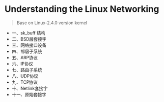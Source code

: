 # Understanding the Linux Networking

> Base on Linux-2.4.0 version kernel

*  一、sk_buff 结构
*  二、BSD层套接字
*  三、网络接口设备
*  四、邻居子系统
*  五、ARP协议
*  六、IP协议
*  七、路由子系统
*  八、UDP协议
*  九、TCP协议
*  十、Netlink套接字
*  十一、原始套接字
